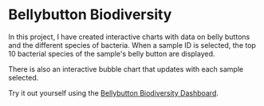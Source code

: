 # Bellybutton Biodiversity

In this project, I have created interactive charts with data on belly buttons and the different species of bacteria. When a sample ID is selected, the top 10 bacterial species of the sample's belly button are displayed.

There is also an interactive bubble chart that updates with each sample selected.

Try it out yourself using the [Bellybutton Biodiversity Dashboard](https://natrockwood.github.io/bellybutton_biodiversity/).
